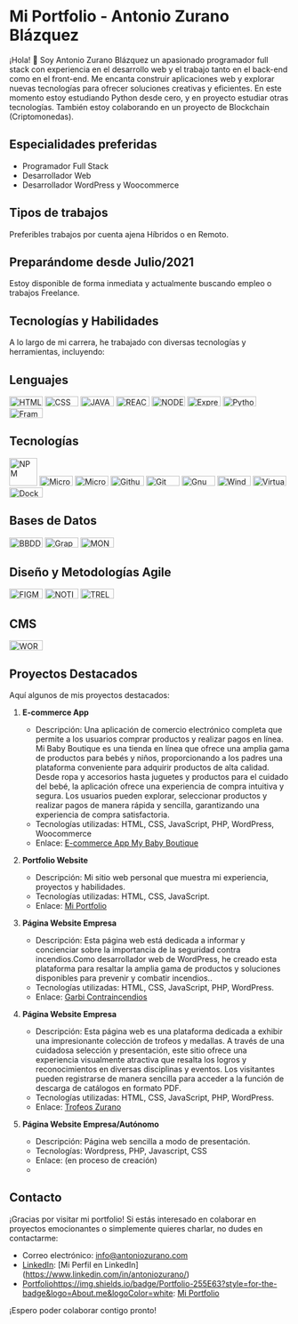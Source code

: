 # Mi Portfolio - Antonio Zurano Blázquez

¡Hola! 👋 Soy Antonio Zurano Blázquez un apasionado programador full stack con experiencia en el desarrollo web y el trabajo tanto en el back-end como en el front-end. Me encanta construir aplicaciones web y explorar nuevas tecnologías para ofrecer soluciones creativas y eficientes. En este momento estoy estudiando Python desde cero, y en proyecto estudiar otras tecnologías. También estoy colaborando en un proyecto de Blockchain (Criptomonedas).

## Especialidades preferidas

- Programador Full Stack
- Desarrollador Web
- Desarrollador WordPress y Woocommerce

## Tipos de trabajos

Preferibles trabajos por cuenta ajena Híbridos o en Remoto.

## Preparándome desde Julio/2021

Estoy disponible de forma inmediata y actualmente buscando empleo o trabajos Freelance.

## Tecnologías y Habilidades

A lo largo de mi carrera, he trabajado con diversas tecnologías y herramientas, incluyendo:

 ## Lenguajes
   <p> <img src="https://img.shields.io/badge/HTML5-E34F26?style=for-the-badge&logo=html5&logoColor=white" alt="HTML5" width=60px height=18px>
      <img src="https://img.shields.io/badge/CSS3-1572B6?style=for-the-badge&logo=css3&logoColor=white" alt="CSS" width=60px height=18px>
      <img src="https://img.shields.io/badge/JavaScript-323330?style=for-the-badge&logo=javascript&logoColor=F7DF1E" alt="JAVASCRIPT" width=60px height=18px>
      <img src="https://img.shields.io/badge/React-20232A?style=for-the-badge&logo=react&logoColor=61DAF" alt="REACTjs" width=60px height=18px>
      <img src="https://img.shields.io/badge/Node%20js-339933?style=for-the-badge&logo=nodedotjs&logoColor=white" alt="NODEjs" width=60px height=18px>
      <img src="https://img.shields.io/badge/Express%20js-000000?style=for-the-badge&logo=express&logoColor=white" alt="Express JS" width=60px height=18px>
      <img src="https://img.shields.io/badge/Python-FFD43B?style=for-the-badge&logo=python&logoColor=blue" alt="Python" width=60px height=18px>
      <img src="https://img.shields.io/badge/Django-092E20?style=for-the-badge&logo=django&logoColor=green" alt="Framework DJANGO" width=60px height=18px>
   </p>
      
 ## Tecnologías    
  <p>
     <img src="https://img.shields.io/badge/npm-CB3837?style=for-the-badge&logo=npm&logoColor=white" alt="NPM" width=50px>
     <img src="https://img.shields.io/badge/microsoft%20azure-0089D6?style=for-the-badge&logo=microsoft-azure&logoColor=white" alt="Microsoft Azure" width=60px height=18px>
     <img src="https://img.shields.io/badge/Microsoft_Office-D83B01?style=for-the-badge&logo=microsoft-office&logoColor=white" alt="Microsoft Offfice365" width=60px      height=18px>
     <img src="https://img.shields.io/badge/GitHub-100000?style=for-the-badge&logo=github&logoColor=white" alt="Github" width=60px height=18px>
     <img src="https://img.shields.io/badge/GIT-E44C30?style=for-the-badge&logo=git&logoColor=white" alt="Git" width=60px height=18px>
     <img src="https://img.shields.io/badge/GNU%20Bash-4EAA25?style=for-the-badge&logo=GNU%20Bash&logoColor=white" alt=Gnu bash" width=60px height=18px>
     <img src="https://img.shields.io/badge/windows%20terminal-4D4D4D?style=for-the-badge&logo=windows%20terminal&logoColor=white" alt="Windows Terminal" width=60px height=18px>
     <img src="https://img.shields.io/badge/VirtualBox-21416b?style=for-the-badge&logo=VirtualBox&logoColor=white" alt="VirtualBox" width=60px height=18px>
     <img src="https://img.shields.io/badge/Docker-2CA5E0?style=for-the-badge&logo=docker&logoColor=white" alt="Docker" width=60px height=18px> 
  </p>    
      
 ## Bases de Datos  
 <p>      
     <img src="https://img.shields.io/badge/MySQL-005C84?style=for-the-badge&logo=mysql&logoColor=white" alt="BBDD MYSQL" width=60px height=18px>
     <img src="https://img.shields.io/badge/GraphQl-E10098?style=for-the-badge&logo=graphql&logoColor=white" alt="GraphQL" width=60px height=18px>
     <img src="https://img.shields.io/badge/MongoDB-4EA94B?style=for-the-badge&logo=mongodb&logoColor=white" alt="MONGODB" width=60px height=18px>
 </p> 
      
 ## Diseño y Metodologías Agile    
 <p>
   <img src="https://img.shields.io/badge/Figma-F24E1E?style=for-the-badge&logo=figma&logoColor=white" alt="FIGMA" width=60px height=18px>
   <img src="https://img.shields.io/badge/Notion-000000?style=for-the-badge&logo=notion&logoColor=white" alt="NOTION" width=60px height=18px>
   <img src="https://img.shields.io/badge/Trello-0052CC?style=for-the-badge&logo=trello&logoColor=white" alt="TRELLO" width=60px height=18px>
 </p>
      
 ## CMS
 <p>      
    <img src="https://img.shields.io/badge/Wordpress-21759B?style=for-the-badge&logo=wordpress&logoColor=white" alt="WORDPRESS" width=60px height=18px>
 </p>

## Proyectos Destacados

Aquí algunos de mis proyectos destacados:

1. **E-commerce App**
   - Descripción: Una aplicación de comercio electrónico completa que permite a los usuarios comprar productos y realizar pagos en línea. Mi Baby Boutique es una tienda en          línea que ofrece una amplia gama de productos para bebés y niños, proporcionando a los padres una plataforma conveniente para adquirir productos de alta calidad.             Desde ropa y accesorios hasta juguetes y productos para el cuidado del bebé, la aplicación ofrece una experiencia de compra intuitiva y segura. Los usuarios pueden           explorar, seleccionar productos y realizar pagos de manera rápida y sencilla, garantizando una experiencia de compra satisfactoria.
   - Tecnologías utilizadas: HTML, CSS, JavaScript, PHP, WordPress, Woocommerce
   - Enlace: [E-commerce App My Baby Boutique](https://www.mybabyboutique.es/)

2. **Portfolio Website**
   - Descripción: Mi sitio web personal que muestra mi experiencia, proyectos y habilidades.
   - Tecnologías utilizadas: HTML, CSS, JavaScript.
   - Enlace: [Mi Portfolio](https://dev.antoniozurano.com)
 
3. **Página Website Empresa**
   - Descripción: Esta página web está dedicada a informar y concienciar sobre la importancia de la seguridad contra incendios.Como desarrollador
        web de WordPress, he creado esta plataforma para resaltar la amplia gama de productos
        y soluciones disponibles para prevenir y combatir incendios..
   - Tecnologías utilizadas: HTML, CSS, JavaScript, PHP, WordPress.
   - Enlace: [Garbi Contraincendios](https://www.garbicontraincendios.es)

4. **Página Website Empresa**
   - Descripción: Esta página web es una plataforma dedicada a exhibir una impresionante colección de trofeos y medallas. A través de una cuidadosa selección y presentación,         este sitio ofrece una experiencia visualmente atractiva que resalta los logros y reconocimientos en diversas disciplinas y eventos. Los visitantes pueden registrarse          de manera sencilla para acceder a la función de descarga de catálogos en formato PDF.
   - Tecnologías utilizadas: HTML, CSS, JavaScript, PHP, WordPress.
   - Enlace: [Trofeos Zurano](https://www.trofeoszurano.com)
  
5. **Página Website Empresa/Autónomo**
   - Descripción: Página web sencilla a modo de presentación.
   - Tecnologías: Wordpress, PHP, Javascript, CSS
   - Enlace: (en proceso de creación)
   -    
## Contacto

¡Gracias por visitar mi portfolio! Si estás interesado en colaborar en proyectos emocionantes o simplemente quieres charlar, no dudes en contactarme:

- Correo electrónico: [info@antoniozurano.com](mailto:info@antoniozurano.com)
- [LinkedIn](https://img.shields.io/badge/LinkedIn-0077B5?style=for-the-badge&logo=linkedin&logoColor=white): [Mi Perfil en LinkedIn]            (https://www.linkedin.com/in/antoniozurano/)
- [Portfolio](https://img.shields.io/badge/Portfolio-255E63?style=for-the-badge&logo=About.me&logoColor=white)https://img.shields.io/badge/Portfolio-255E63?style=for-the-badge&logo=About.me&logoColor=white: [Mi Portfolio](https://dev.antoniozurano.com)
  
¡Espero poder colaborar contigo pronto!

